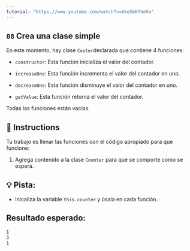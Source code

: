 ```yaml
---
tutorial: "https://www.youtube.com/watch?v=AkeSbKYhmVw"
---
```


## `08` Crea una clase simple

En este momento, hay clase `Couter`declarada que contiene 4 funciones:

+ `constructor`: Esta función inicializa el valor del contador.

+ `increaseOne`: Esta función incrementa el valor del contador en uno.

+ `decreaseOne`: Esta función disminuye el valor del contador en uno.

+ `getValue`: Esta función  retorna el valor del contador.

Todas las funciones están vacías.

## 📝 Instructions

Tu trabajo es llenar las funciones con el código apropiado para que funcione:

1. Agrega contenido a la clase `Counter` para que se comporte como se espera.

## 💡 Pista:

+ Inicaliza la variable `this.counter` y úsala en cada función. 

## Resultado esperado:

```txt
1
3
1
```

